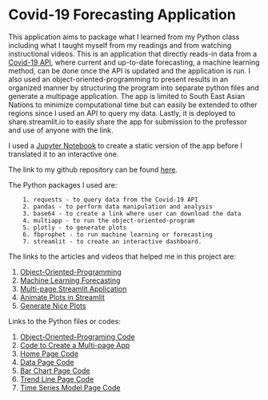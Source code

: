 # Covid-19 Forecasting Application

This application aims to package what I learned from my Python class 
including what I taught myself from my readings and from watching 
instructional videos. This is an application that directly reads-in 
data from a [Covid-19 API](https://covid19api.com/ ), where current and up-to-date 
forecasting, a machine learning method, can be done once the API is updated and
the application is run. I also used an object-oriented-programming to present 
results in an organized manner by structuring the program into separate python files 
and generate a multipage application. The app is limited to South East Asian 
Nations to minimize computational time but can easily be extended to other
regions since I used an API to query my data. Lastly, it is deployed to
share.streamlit.io to easily share the app for submission to the professor and 
use of anyone with the link.

I used a [Jupyter Notebook](https://github.com/jerryendrina/535Project/blob/main/staticVersion.ipynb) 
to create a static version of the app before I translated it to an interactive one.

The link to my github repository can be found [here](https://github.com/jerryendrina/535Project).

The Python packages I used are:  

        1. requests - to query data from the Covid-19 API  
        2. pandas - to perform data manipulation and analysis  
        3. base64 - to create a link where user can download the data  
        4. multiapp - to run the object-oriented-program  
        5. plotly - to generate plots  
        6. fbprophet - to run machine learning or forecasting  
        7. streamlit - to create an interactive dashboard. 

The links to the articles and videos that helped me in this project are:

1. [Object-Oriented-Programming](https://towardsdatascience.com/creating-multipage-applications-using-streamlit-efficiently-b58a58134030)  
2. [Machine Learning Forecasting](https://facebook.github.io/prophet/)  
3. [Multi-page Streamlit Application](https://www.youtube.com/watch?v=nSw96qUbK9o)  
4. [Animate Plots in Streamlit](https://www.youtube.com/watch?v=VZ_tS4F6P2A)  
5. [Generate Nice Plots](https://plotly.com/graphing-libraries/)  
    
Links to the Python files or codes:   

1. [Object-Oriented-Programing Code](https://github.com/jerryendrina/535Project/blob/main/multiapp.py)  
2. [Code to Create a Multi-page App](https://github.com/jerryendrina/535Project/blob/main/app.py)  
3. [Home Page Code](https://github.com/jerryendrina/535Project/blob/main/apps/home.py)  
4. [Data Page Code](https://github.com/jerryendrina/535Project/blob/main/apps/data.py)  
5. [Bar Chart Page Code](https://github.com/jerryendrina/535Project/blob/main/apps/barcharts.py)  
6. [Trend Line Page Code](https://github.com/jerryendrina/535Project/blob/main/apps/trendlines.py)  
7. [Time Series Model Page Code](https://github.com/jerryendrina/535Project/blob/main/apps/model.py)



